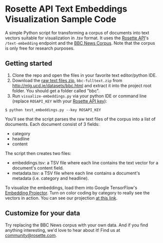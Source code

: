# Rosette API Text Embeddings Visualization Sample Code
A simple Python script for transforming a corpus of documents into text vectors suitable for visualization in .tsv format. It uses the [Rosette API](https://developer.rosette.com/)'s `/text-embedding` endpoint and the [BBC News Corpus](http://mlg.ucd.ie/datasets/bbc.html). Note that the corpus is only free for research purposes.

## Getting started
1. Clone the repo and open the files in your favorite text editor/python IDE.
2. Download the [raw text files zip](http://mlg.ucd.ie/files/datasets/bbc-fulltext.zip), `bbc-fulltext.zip` from http://mlg.ucd.ie/datasets/bbc.html and extract it into the project root folder. You should get a folder called "bbc". 
3. Run `visualize-embeddings.py` via your python IDE or command line (replace `ROSAPI_KEY` with your [Rosette API key](https://developer.rosette.com/admin/applications)):

```$ python test_embeddings.py --key ROSAPI_KEY```

You'll see that the script parses the raw text files of the corpus into a list of documents. Each document consist of 3 fields:
  * category
  * headline
  * content
  
The script then creates two files:
  * embeddings.tsv: a TSV file where each line contains the text vector for a document's content field.
  * metadata.tsv: a TSV file where each line contains a document's metadata (i.e. category and headline).

To visualize the embeddings, load them into Google TensorFlow's [Embedding Projector](http://projector.tensorflow.org/). Turn on color coding by category to really see the vectors in action. You can see our projection [at this link](http://projector.tensorflow.org/?config=https://gist.githubusercontent.com/hillelt/bd4fad5280eefba4d2d8875e87f0eabb/raw/0672efa576a6fd5c14ec93ed86a2b9326a35c3bf/projector_config.json).

## Customize for your data
Try replacing the BBC News corpus with your own data. And if you find anything interesting, we'd love to hear about it! Find us at community@rosette.com.

